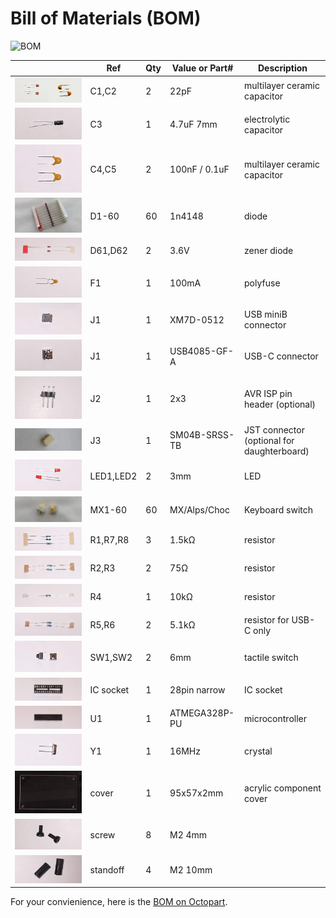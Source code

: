 # Bill of Materials (BOM)

![BOM](images/bom.jpg)

|                                      | Ref       | Qty | Value or Part# | Description                                |
|--------------------------------------|-----------|-----|----------------|--------------------------------------------|
| ![C1,C2](images/bom/c1-2.jpg)        | C1,C2     | 2   | 22pF           | multilayer ceramic capacitor               |
| ![C3](images/bom/c3.jpg)             | C3        | 1   | 4.7uF 7mm      | electrolytic capacitor                     |
| ![C4,C5](images/bom/c4-5.jpg)        | C4,C5     | 2   | 100nF / 0.1uF  | multilayer ceramic capacitor               |
| ![D1-60](images/bom/d1-60.jpg)       | D1-60     | 60  | 1n4148         | diode                                      |
| ![D61,D62](images/bom/d61-62.jpg)    | D61,D62   | 2   | 3.6V           | zener diode                                |
| ![F1](images/bom/f1.jpg)             | F1        | 1   | 100mA          | polyfuse                                   |
| ![USB](images/bom/j1-mini.jpg)       | J1        | 1   | XM7D-0512      | USB miniB connector                        |
| ![USB-C](images/bom/j1-usbc.jpg)     | J1        | 1   | USB4085-GF-A   | USB-C connector                            |
| ![J2](images/bom/j2.jpg)             | J2        | 1   | 2x3            | AVR ISP pin header (optional)              |
| ![J3](images/bom/j3.jpg)             | J3        | 1   | SM04B-SRSS-TB  | JST connector (optional for daughterboard) |
| ![LED1,LED2](images/bom/led1-2.jpg)  | LED1,LED2 | 2   | 3mm            | LED                                        |
| ![MX1-60](images/bom/mx1-60.jpg)     | MX1-60    | 60  | MX/Alps/Choc   | Keyboard switch                            |
| ![R1,R7,R8](images/bom/r1-7-8.jpg)   | R1,R7,R8  | 3   | 1.5kΩ          | resistor                                   |
| ![R2,R3](images/bom/r2-3.jpg)        | R2,R3     | 2   | 75Ω            | resistor                                   |
| ![R4](images/bom/r4.jpg)             | R4        | 1   | 10kΩ           | resistor                                   |
| ![R5,R6](images/bom/r5-6.jpg)        | R5,R6     | 2   | 5.1kΩ          | resistor for USB-C only                    |
| ![SW1,SW2](images/bom/sw1-2.jpg)     | SW1,SW2   | 2   | 6mm            | tactile switch                             |
| ![U1](images/bom/ic.jpg)             | IC socket | 1   | 28pin narrow   | IC socket                                  |
| ![U1](images/bom/u1.jpg)             | U1        | 1   | ATMEGA328P-PU  | microcontroller                            |
| ![Y1](images/bom/y1.jpg)             | Y1        | 1   | 16MHz          | crystal                                    |
| ![cover](images/bom/cover.jpg)       | cover     | 1   | 95x57x2mm      | acrylic component cover                    |
| ![screw](images/bom/screw.jpg)       | screw     | 8   | M2 4mm         |                                            |
| ![standoff](images/bom/standoff.jpg) | standoff  | 4   | M2 10mm        |                                            |

For your convienience, here is the [BOM on Octopart](https://octopart.com/bom-tool/0k8Ap0AF).
